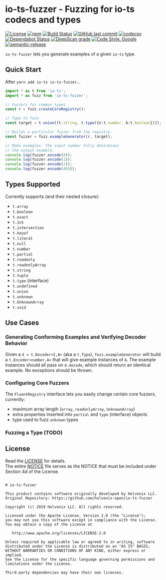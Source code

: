 # io-ts-fuzzer - Fuzzing for io-ts codecs and types

[![License](https://img.shields.io/badge/License-Apache%202.0-blue.svg)](./LICENSE) [![npm](https://img.shields.io/npm/v/io-ts-fuzzer.svg)](https://www.npmjs.com/package/io-ts-fuzzer) [![Build Status](https://travis-ci.com/holvonix-open/io-ts-fuzzer.svg?branch=master)](https://travis-ci.com/holvonix-open/io-ts-fuzzer) [![GitHub last commit](https://img.shields.io/github/last-commit/holvonix-open/io-ts-fuzzer.svg)](https://github.com/holvonix-open/io-ts-fuzzer/commits) [![codecov](https://codecov.io/gh/holvonix-open/io-ts-fuzzer/branch/master/graph/badge.svg)](https://codecov.io/gh/holvonix-open/io-ts-fuzzer) [![Dependabot Status](https://api.dependabot.com/badges/status?host=github&repo=holvonix-open/io-ts-fuzzer)](https://dependabot.com) [![DeepScan grade](https://deepscan.io/api/teams/4465/projects/6653/branches/56883/badge/grade.svg)](https://deepscan.io/dashboard#view=project&tid=4465&pid=6653&bid=56883) [![Code Style: Google](https://img.shields.io/badge/code%20style-google-blueviolet.svg)](https://github.com/google/gts) [![semantic-release](https://img.shields.io/badge/%20%20%F0%9F%93%A6%F0%9F%9A%80-semantic--release-e10079.svg)](https://github.com/semantic-release/semantic-release)

`io-ts-fuzzer` lets you generate examples of a given `io-ts` type.

## Quick Start

After `yarn add io-ts io-ts-fuzzer`...

````typescript
import * as t from 'io-ts';
import * as fuzz from 'io-ts-fuzzer';

// Fuzzers for common types
const r = fuzz.createCoreRegistry();

// Type to fuzz
const target = t.union([t.string, t.type({n:t.number, b:t.boolean})]);

// Builds a particular fuzzer from the registry.
const fuzzer = fuzz.exampleGenerator(r, target);

// Make examples. The input number fully determines
// the output example.
console.log(fuzzer.encode(0));
console.log(fuzzer.encode(1));
console.log(fuzzer.encode(2));
console.log(fuzzer.encode(493));
````

## Types Supported

Currently supports (and their nested closure):

* `t.array`
* `t.boolean`
* `t.exact`
* `t.Int`
* `t.intersection`
* `t.keyof`
* `t.literal`
* `t.null`
* `t.number`
* `t.partial`
* `t.readonly`
* `t.readonlyArray`
* `t.string`
* `t.tuple`
* `t.type` (interface)
* `t.undefined`
* `t.union`
* `t.unknown`
* `t.UnknownArray`
* `t.void`

## Use Cases

### Generating Conforming Examples and Verifying Decoder Behavior

Given a `d = t.Decoder<I,A>` (aka a `t.Type`), `fuzz.exampleGenerator` will
build a `t.Encoder<number,A>` that will give example instances of `A`.
The example instances should all pass on `d.decode`, which should return
an identical example.  No exceptions should be thrown.

### Configuring Core Fuzzers

The `FluentRegistry` interface lets you easily change certain core
fuzzers, currently:

* maximum array length (`array`, `readonlyArray`, `UnknownArray`)
* extra properties inserted into `partial` and `type` (interface) objects
* type used to fuzz `unknown` types

### Fuzzing a Type (TODO)


## License

Read the [LICENSE](LICENSE) for details.  
The entire [NOTICE](NOTICE) file serves as the NOTICE that must be included under
Section 4d of the License.

````

# io-ts-fuzzer

This product contains software originally developed by Holvonix LLC.
Original Repository: https://github.com/holvonix-open/io-ts-fuzzer

Copyright (c) 2019 Holvonix LLC. All rights reserved.

Licensed under the Apache License, Version 2.0 (the "License");
you may not use this software except in compliance with the License.
You may obtain a copy of the License at

   http://www.apache.org/licenses/LICENSE-2.0

Unless required by applicable law or agreed to in writing, software
distributed under the License is distributed on an "AS IS" BASIS,
WITHOUT WARRANTIES OR CONDITIONS OF ANY KIND, either express or implied.
See the License for the specific language governing permissions and
limitations under the License.

Third-party dependencies may have their own licenses.

````

